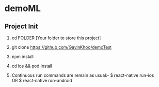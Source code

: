 # demoML

## Project Init

1. cd FOLDER [Your folder to store this project]
2. git clone https://github.com/GavinKhoo/demoTest

3. npm install
4. cd ios && pod install
5. Continuous run commands are remain as usual:-
   $ react-native run-ios OR $ react-native run-android
